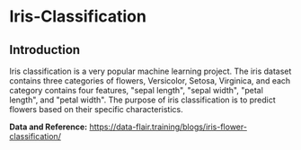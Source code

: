 # Iris-Classification

## Introduction
Iris classification is a very popular machine learning project. 
The iris dataset contains three categories of flowers, Versicolor, Setosa, Virginica, and each category contains four features, "sepal length", "sepal width", "petal length", and "petal width". 
The purpose of iris classification is to predict flowers based on their specific characteristics.

**Data and Reference:**
https://data-flair.training/blogs/iris-flower-classification/
